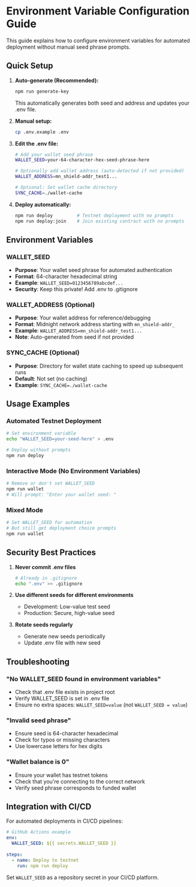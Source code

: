 # Environment Variable Configuration Guide

This guide explains how to configure environment variables for automated deployment without manual seed phrase prompts.

## Quick Setup

1. **Auto-generate (Recommended):**
   ```bash
   npm run generate-key
   ```
   This automatically generates both seed and address and updates your .env file.

2. **Manual setup:**
   ```bash
   cp .env.example .env
   ```

3. **Edit the .env file:**
   ```bash
   # Add your wallet seed phrase
   WALLET_SEED=your-64-character-hex-seed-phrase-here
   
   # Optionally add wallet address (auto-detected if not provided)
   WALLET_ADDRESS=mn_shield-addr_test1...
   
   # Optional: Set wallet cache directory
   SYNC_CACHE=./wallet-cache
   ```

4. **Deploy automatically:**
   ```bash
   npm run deploy         # Testnet deployment with no prompts
   npm run deploy:join    # Join existing contract with no prompts
   ```

## Environment Variables

### WALLET_SEED
- **Purpose**: Your wallet seed phrase for automated authentication
- **Format**: 64-character hexadecimal string
- **Example**: `WALLET_SEED=0123456789abcdef...`
- **Security**: Keep this private! Add .env to .gitignore

### WALLET_ADDRESS (Optional)
- **Purpose**: Your wallet address for reference/debugging
- **Format**: Midnight network address starting with `mn_shield-addr_`
- **Example**: `WALLET_ADDRESS=mn_shield-addr_test1...`
- **Note**: Auto-generated from seed if not provided

### SYNC_CACHE (Optional)
- **Purpose**: Directory for wallet state caching to speed up subsequent runs
- **Default**: Not set (no caching)
- **Example**: `SYNC_CACHE=./wallet-cache`

## Usage Examples

### Automated Testnet Deployment
```bash
# Set environment variable
echo "WALLET_SEED=your-seed-here" > .env

# Deploy without prompts
npm run deploy
```

### Interactive Mode (No Environment Variables)
```bash
# Remove or don't set WALLET_SEED
npm run wallet
# Will prompt: "Enter your wallet seed: "
```

### Mixed Mode
```bash
# Set WALLET_SEED for automation
# But still get deployment choice prompts
npm run wallet
```

## Security Best Practices

1. **Never commit .env files**
   ```bash
   # Already in .gitignore
   echo ".env" >> .gitignore
   ```

2. **Use different seeds for different environments**
   - Development: Low-value test seed
   - Production: Secure, high-value seed

3. **Rotate seeds regularly**
   - Generate new seeds periodically
   - Update .env file with new seed

## Troubleshooting

### "No WALLET_SEED found in environment variables"
- Check that .env file exists in project root
- Verify WALLET_SEED is set in .env file
- Ensure no extra spaces: `WALLET_SEED=value` (not `WALLET_SEED = value`)

### "Invalid seed phrase"
- Ensure seed is 64-character hexadecimal
- Check for typos or missing characters
- Use lowercase letters for hex digits

### "Wallet balance is 0"
- Ensure your wallet has testnet tokens
- Check that you're connecting to the correct network
- Verify seed phrase corresponds to funded wallet

## Integration with CI/CD

For automated deployments in CI/CD pipelines:

```yaml
# GitHub Actions example
env:
  WALLET_SEED: ${{ secrets.WALLET_SEED }}
  
steps:
  - name: Deploy to testnet
    run: npm run deploy
```

Set `WALLET_SEED` as a repository secret in your CI/CD platform.
